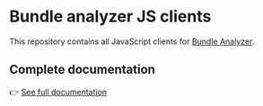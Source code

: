 # Bundle analyzer JS clients

This repository contains all JavaScript clients for [Bundle Analyzer](https://www.bundle-analyzer.com).

## Complete documentation

👉 [See full documentation](https://docs.bundle-analyzer.com/)
